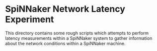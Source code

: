 SpiNNaker Network Latency Experiment
====================================

This directory contains some rough scripts which attempts to perform latency
measurements within a SpiNNaker system to gather information about the network
conditions within a SpiNNaker machine.
